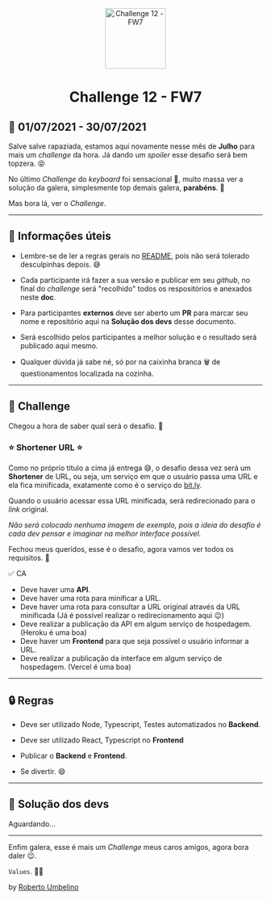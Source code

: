 <p align="center">
  <img alt="Challenge 12 - FW7" width="120" title="Challenge 12 - FW7" src="../.github/logo.png" />
</p>

<h1 align="center">Challenge 12 - FW7</h1>

## 📅 01/07/2021 - 30/07/2021

Salve salve rapaziada, estamos aqui novamente nesse mês de **Julho** para mais um _challenge_ da hora. Já dando um _spoiler_ esse desafio será bem topzera. 😝

No último _Challenge_ do _keyboard_ foi sensacional 💪, muito massa ver a solução da galera, simplesmente top demais galera, **parabéns**. 🥳 

Mas bora lá, ver o _Challenge_.

---

## 📕 Informações úteis

- Lembre-se de ler a regras gerais no [README](../README.md), pois não será tolerado desculpinhas depois. 😅

- Cada participante irá fazer a sua versão e publicar em seu _github_, no final do _challenge_ será "recolhido" todos os respositórios e anexados neste **doc**.

- Para participantes **externos** deve ser aberto um **PR** para marcar seu nome e repositório aqui na **Solução dos devs** desse documento.

- Será escolhido pelos participantes a melhor solução e o resultado será publicado aqui mesmo.

- Qualquer dúvida já sabe né, só por na caixinha branca 🗑️ de questionamentos localizada na cozinha.

---

## 🎯 Challenge

Chegou a hora de saber qual será o desafio. 📝

### ⭐ Shortener URL ⭐

Como no próprio título a cima já entrega 😅, o desafio dessa vez será um **Shortener** de URL, ou seja, um serviço em que o usuário passa uma URL e ela fica minificada, exatamente como é o serviço do [bit.ly](https://bitly.com/). 

Quando o usuário acessar essa URL minificada, será redirecionado para o _link_ original.

_Não será colocado nenhuma imagem de exemplo, pois a ideia do desafio é cada dev pensar e imaginar na melhor interface possível._

Fechou meus queridos, esse é o desafio, agora vamos ver todos os requisitos. 🤩

✅ CA
- Deve haver uma **API**.
- Deve haver uma rota para minificar a URL.
- Deve haver uma rota para consultar a URL original através da URL minificada (Já é possível realizar o redirecionamento aqui 😉)
- Deve realizar a publicação da API em algum serviço de hospedagem. (Heroku é uma boa)
- Deve haver um **Frontend** para que seja possível o usuário informar a URL.
- Deve realizar a publicação da interface em algum serviço de hospedagem. (Vercel é uma boa)

---

## 🔒 Regras

- Deve ser utilizado Node, Typescript, Testes automatizados no **Backend**.

- Deve ser utilizado React, Typescript no **Frontend**

- Publicar o **Backend** e **Frontend**.

- Se divertir. 😄

---

## 🤯 Solução dos devs

Aguardando...

---

Enfim galera, esse é mais um _Challenge_ meus caros amigos, agora bora daler 😉.

`Values`. 👊😄

by [Roberto Umbelino](https://github.com/robertoumbelino)
